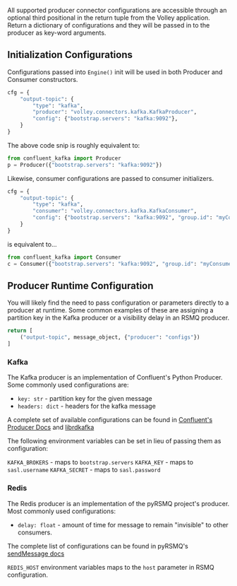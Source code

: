 All supported producer connector configurations are accessible through an optional third positional in the return tuple from the Volley application. Return a dictionary of configurations and they will be passed in to the producer as key-word arguments.

## Initialization Configurations

Configurations passed into `Engine()` init will be used in both Producer and Consumer constructors.

```python hl_lines="5"
cfg = {
    "output-topic": {
        "type": "kafka",
        "producer": "volley.connectors.kafka.KafkaProducer",
        "config": {"bootstrap.servers": "kafka:9092"},
    }
}
```

The above code snip is roughly equivalent to:

```python hl_lines="2"
from confluent_kafka import Producer
p = Producer({"bootstrap.servers": "kafka:9092"})
```

Likewise, consumer configurations are passed to consumer initializers.

```python hl_lines="5"
cfg = {
    "output-topic": {
        "type": "kafka",
        "consumer": "volley.connectors.kafka.KafkaConsumer",
        "config": {"bootstrap.servers": "kafka:9092", "group.id": "myConsumerGroup"},
    }
}
```
is equivalent to...

```python hl_lines="2"
from confluent_kafka import Consumer
c = Consumer({"bootstrap.servers": "kafka:9092", "group.id": "myConsumerGroup"})
```

## Producer Runtime Configuration
You will likely find the need to pass configuration or parameters directly to a producer at runtime. Some common examples of these are assigning a partition key in the Kafka producer or a visibility delay in an RSMQ producer.

```python 
return [
    ("output-topic", message_object, {"producer": "configs"})
]
```

### Kafka
The Kafka producer is an implementation of Confluent's Python Producer. Some commonly used configurations are:
- `key: str` - partition key for the given message
- `headers: dict` - headers for the kafka message

A complete set of available configurations can be found in [Confluent's Producer Docs](https://docs.confluent.io/platform/current/clients/confluent-kafka-python/html/index.html#producer) and [librdkafka](https://github.com/edenhill/librdkafka/blob/master/CONFIGURATION.md)

The following environment variables can be set in lieu of passing them as configuration:

`KAFKA_BROKERS` - maps to `bootstrap.servers`
`KAFKA_KEY` - maps to `sasl.username`
`KAFKA_SECRET` - maps to `sasl.password`

### Redis
The Redis producer is an implementation of the pyRSMQ project's producer. Most commonly used configurations:
- `delay: float` - amount of time for message to remain "invisible" to other consumers.

The complete list of configurations can be found in pyRSMQ's [sendMessage docs](https://github.com/mlasevich/PyRSMQ#redissmq-controller-api-usage)

`REDIS_HOST` environment variables maps to the `host` parameter in RSMQ configuration.